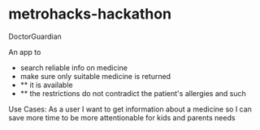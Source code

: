 # metrohacks-hackathon

DoctorGuardian

An app to
* search reliable info on medicine
* make sure only suitable medicine is returned
* ** it is available
* ** the restrictions do not contradict the patient's allergies and such

Use Cases:
As a user I want to get information about a medicine so I can save more time to be more attentionable for kids and parents needs

